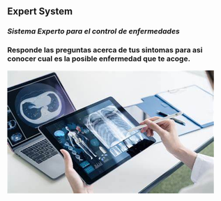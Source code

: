 ## Expert System

### _Sistema Experto para el control de enfermedades_

### Responde las preguntas acerca de tus sintomas para asi conocer cual es la posible enfermedad que te acoge.

![sistema-experto](./images/OIP.jpeg)
